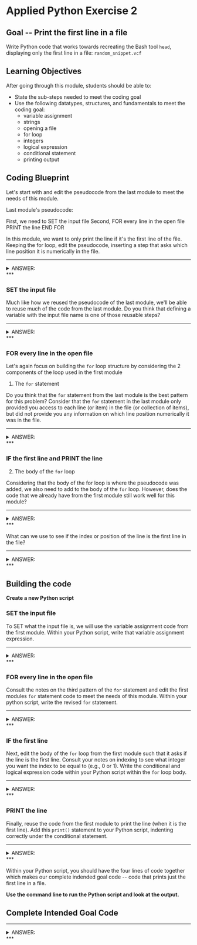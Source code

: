 

# Applied Python Exercise 2

## Goal -- Print the first line in a file

Write Python code that works towards recreating the Bash tool `head`, displaying only the first line in a file: `random_snippet.vcf`

## Learning Objectives

After going through this module, students should be able to:

* State the sub-steps needed to meet the coding goal
* Use the following datatypes, structures, and fundamentals to meet the coding goal:
  * variable assignment
  * strings
  * opening a file
  * for loop
  * integers
  * logical expression
  * conditional statement
  * printing output

## Coding Blueprint

Let's start with and edit the pseudocode from the last module to meet the needs of this module.

Last module's pseudocode:

First, we need to SET the input file
Second, FOR every line in the open file
  PRINT the line
END FOR

In this module, we want to only print the line if it's the first line of the file. Keeping the for loop, edit the pseudocode, inserting a step that asks which line position it is numerically in the file.

***
<details><summary> ANSWER: </summary>

First, we need to SET the input file
Second, FOR every line in the open file
  IF the first line
    PRINT the line
  END IF
END FOR

</details>
***

### SET the input file

Much like how we reused the pseudocode of the last module, we'll be able to reuse much of the code from the last module. Do you think that defining a variable with the input file name is one of those reusable steps? 

***
<details><summary> ANSWER: </summary>

Yes, it is

</details>
***

### FOR every line in the open file

Let's again focus on building the `for` loop structure by considering the 2 components of the loop used in the first module

1. The `for` statement

  Do you think that the `for` statement from the last module is the best pattern for this problem? Consider that the `for` statement in the last module only provided you access to each line (or item) in the file (or collection of items), but did not provide you any information on which line position numerically it was in the file.
  
  ***
  <details><summary> ANSWER: </summary>
 
  We should use the third `for` statement pattern instead which provides both the item and the item's position or index.

  </details>
  *** 
  
### IF the first line and PRINT the line

2. The body of the `for` loop
  
  Considering that the body of the for loop is where the pseudocode was added, we also need to add to the body of the `for` loop. However, does the code that we already have from the first module still work well for this module?
  
  ***
  <details><summary> ANSWER: </summary>
  
  Yes, it does.
  
  </details>
  ***
  
  What can we use to see if the index or position of the line is the first line in the file? 
  
  ***
  <details><summary> ANSWER: </summary>
  
  We can use a conditional and logical expression such that we'll PRINT the line, but only if it's the first line in the file.
  
  </details>
  ***
  

## Building the code

**Create a new Python script**

### SET the input file

To SET what the input file is, we will use the variable assignment code from the first module. Within your Python script, write that variable assignment expression. 

***
<details><summary> ANSWER: </summary>


```python
filename = "random_snippet.vcf"
```

</details>
***

### FOR every line in the open file

Consult the notes on the third pattern of the `for` statement and edit the first modules `for` statement code to meet the needs of this module. Within your python script, write the revised `for` statement.

***
<details><summary> ANSWER: </summary>


```python
for i, line in enumerate(open(filename)):
```

</details>
***

### IF the first line

Next, edit the body of the `for` loop from the first module such that it asks if the line is the first line. Consult your notes on indexing to see what integer you want the index to be equal to (e.g., 0 or 1). Write the conditional and logical expression code within your Python script within the `for` loop body.

***
<details><summary> ANSWER: </summary>


```python
  if i == 0:
```

</details>
***

### PRINT the line

Finally, reuse the code from the first module to print the line (when it is the first line). Add this `print()` statement to your Python script, indenting correctly under the conditional statement.

***
<details><summary> ANSWER: </summary>


```python
    print(line.strip('\r\n'))
```

</details>
***

Within your Python script, you should have the four lines of code together which makes our complete indended goal code -- code that prints just the first line in a file.

**Use the command line to run the Python script and look at the output.**

## Complete Intended Goal Code

***
<details><summary> ANSWER: </summary>


```python
filename = "random_snippet.vcf" #SET the input filename
for i, line in enumerate(open(filename)): #FOR every line in the open file
  if i == 0: #IF the first line
    print(line.strip('\r\n')) #PRINT the line
```

</details>
***
